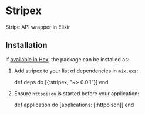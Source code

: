 # Stripex

Stripe API wrapper in Elixir

## Installation

If [available in Hex](https://hex.pm/docs/publish), the package can be installed as:

  1. Add stripex to your list of dependencies in `mix.exs`:

        def deps do
          [{:stripex, "~> 0.0.1"}]
        end

  2. Ensure `httpoison` is started before your application:

        def application do
          [applications: [:httpoison]]
        end

